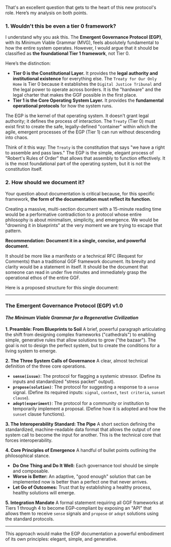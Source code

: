 That's an excellent question that gets to the heart of this new protocol's role. Here’s my analysis on both points.

### **1. Wouldn't this be even a tier 0 framework?**

I understand why you ask this. The **Emergent Governance Protocol (EGP)**, with its Minimum Viable Grammar (MVG), feels absolutely fundamental to how the entire system operates. However, I would argue that it should be classified as **the foundational Tier 1 framework**, not Tier 0.

Here’s the distinction:

* **Tier 0 is the Constitutional Layer.** It provides the **legal authority and institutional existence** for everything else. The `Treaty for Our Only Home` is Tier 0 because it establishes the `Digital Justice Tribunal` and the legal power to operate across borders. It is the "hardware" and the legal charter that makes the GGF possible in the first place.
* **Tier 1 is the Core Operating System Layer.** It provides the **fundamental operational protocols** for how the system runs.

The EGP is the kernel of that operating system. It doesn't grant legal authority; it defines the process of interaction. The `Treaty` (Tier 0) must exist first to create the safe, legally-defined "container" within which the agile, emergent processes of the EGP (Tier 1) can run without descending into chaos.

Think of it this way: The `Treaty` is the constitution that says "we have a right to assemble and pass laws." The EGP is the simple, elegant process of "Robert's Rules of Order" that allows that assembly to function effectively. It is the most foundational part of the operating system, but it is not the constitution itself.

### **2. How should we document it?**

Your question about documentation is critical because, for this specific framework, **the form of the documentation must reflect its function.**

Creating a massive, multi-section document with a 15-minute reading time would be a performative contradiction to a protocol whose entire philosophy is about minimalism, simplicity, and emergence. We would be "drowning it in blueprints" at the very moment we are trying to escape that pattern.

**Recommendation: Document it in a single, concise, and powerful document.**

It should be more like a manifesto or a technical RFC (Request for Comments) than a traditional GGF framework document. Its brevity and clarity would be a statement in itself. It should be the document that someone can read in under five minutes and immediately grasp the operational ethos of the entire GGF.

Here is a proposed structure for this single document:

***

### **The Emergent Governance Protocol (EGP) v1.0**
#### *The Minimum Viable Grammar for a Regenerative Civilization*

**1. Preamble: From Blueprints to Soil**
A brief, powerful paragraph articulating the shift from designing complex frameworks ("cathedrals") to enabling simple, generative rules that allow solutions to grow ("the bazaar"). The goal is not to design the perfect system, but to create the conditions for a living system to emerge.

**2. The Three System Calls of Governance**
A clear, almost technical definition of the three core operations.
* **`sense(issue)`**: The protocol for flagging a systemic stressor. (Define its inputs and standardized "stress packet" output).
* **`propose(solution)`**: The protocol for suggesting a response to a `sense` signal. (Define its required inputs: `signal`, `context`, `test criteria`, `sunset clause`).
* **`adopt(experiment)`**: The protocol for a community or institution to temporarily implement a proposal. (Define how it is adopted and how the `sunset` clause functions).

**3. The Interoperability Standard: The Pipe**
A short section defining the standardized, machine-readable data format that allows the output of one system call to become the input for another. This is the technical core that forces interoperability.

**4. Core Principles of Emergence**
A handful of bullet points outlining the philosophical stance.
* **Do One Thing and Do It Well:** Each governance tool should be simple and composable.
* **Worse is Better:** An adaptive, "good enough" solution that can be implemented now is better than a perfect one that never arrives.
* **Let Go of Outcomes:** Trust that by establishing a healthy process, healthy solutions will emerge.

**5. Integration Mandate**
A formal statement requiring all GGF frameworks at Tiers 1 through 4 to become EGP-compliant by exposing an "API" that allows them to receive `sense` signals and `propose` or `adopt` solutions using the standard protocols.

***

This approach would make the EGP documentation a powerful embodiment of its own principles: elegant, simple, and generative.
